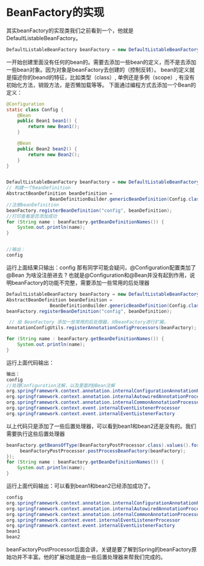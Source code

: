 # BeanFactory的实现
其实beanFactory的实现类我们之前看到一个，他就是DefaultListableBeanFactory。
```java
DefaultListableBeanFactory beanFactory = new DefaultListableBeanFactory();
```
一开始创建里面没有任何的bean的。需要去添加一些bean的定义，而不是去添加一些bean对象。因为对象是beanFactory去创建的（控制反转）。
bean的定义就是描述你的beand的特征，比如类型（class）, 单例还是多例（scope）, 有没有初始化方法，销毁方法，是否懒加载等等。
下面通过编程方式去添加一个Bean的定义：
```java
@Configuration
static class Config {
    @Bean
    public Bean1 bean1() {
        return new Bean1();
    }

    @Bean
    public Bean2 bean2() {
        return new Bean2();
    }
}

```
```java

DefaultListableBeanFactory beanFactory = new DefaultListableBeanFactory();
// 构建一个beanDefinition
AbstractBeanDefinition beanDefinition =
                BeanDefinitionBuilder.genericBeanDefinition(Config.class).setScope("singleton").getBeanDefinition();
//注册beanDefinition
beanFactory.registerBeanDefinition("config", beanDefinition);
//打印查看是否添加成功
for (String name : beanFactory.getBeanDefinitionNames()) {
	System.out.println(name);
}


//输出：
config
```
运行上面结果只输出：config
那有同学可能会疑问，@Configuration配置类加了@Bean 为啥没注册进去 ? 
也就是@Configuration和@Bean并没有起到作用，说明beanFactory的功能不完整，需要添加一些常用的后处理器
```java
DefaultListableBeanFactory beanFactory = new DefaultListableBeanFactory();
AbstractBeanDefinition beanDefinition =
                BeanDefinitionBuilder.genericBeanDefinition(Config.class).setScope("singleton").getBeanDefinition();
beanFactory.registerBeanDefinition("config", beanDefinition);

 // 给 BeanFactory 添加一些常用的后处理器，对beanFactory进行扩展。
AnnotationConfigUtils.registerAnnotationConfigProcessors(beanFactory);

for (String name : beanFactory.getBeanDefinitionNames()) {
	System.out.println(name);
}

```
运行上面代码输出：
```java
输出：
config
//处理Configuration注解，以及里面的@Bean注解
org.springframework.context.annotation.internalConfigurationAnnotationProcessor
org.springframework.context.annotation.internalAutowiredAnnotationProcessor
org.springframework.context.annotation.internalCommonAnnotationProcessor
org.springframework.context.event.internalEventListenerProcessor
org.springframework.context.event.internalEventListenerFactory
```
以上代码只是添加了一些后置处理器，可以看到bean1和bean2还是没有的。我们需要执行这些后置处理器
```java
beanFactory.getBeansOfType(BeanFactoryPostProcessor.class).values().forEach(beanFactoryPostProcessor -> {
     beanFactoryPostProcessor.postProcessBeanFactory(beanFactory);
});
for (String name : beanFactory.getBeanDefinitionNames()) {
	System.out.println(name);
}
```
运行上面代码输出：可以看到bean1和bean2已经添加成功了。
```java
config
org.springframework.context.annotation.internalConfigurationAnnotationProcessor
org.springframework.context.annotation.internalAutowiredAnnotationProcessor
org.springframework.context.annotation.internalCommonAnnotationProcessor
org.springframework.context.event.internalEventListenerProcessor
org.springframework.context.event.internalEventListenerFactory
bean1
bean2
```
beanFactoryPostProcessor后面会讲，关键是要了解到Spring的beanFactory原始功并不丰富。他的扩展功能是由一些后置处理器来帮我们完成的。

